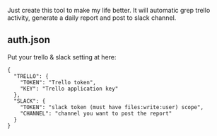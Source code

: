 Just create this tool to make my life better. It will automatic grep trello activity, generate a daily report and post to slack channel.

## auth.json

Put your trello & slack setting at here:

```
{
  "TRELLO": {
    "TOKEN": "Trello token",
    "KEY": "Trello application key"
  },
  "SLACK": {
    "TOKEN": "slack token (must have files:write:user) scope",
    "CHANNEL": "channel you want to post the report"
  }
}
```
